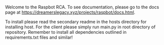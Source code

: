 Welcome to the Raspbot RCA.
To see documentation, please go to the docs page at https://dreamerslegacy.xyz/projects/raspbot/docs.html.

To install please read the secondary readme in the hosts directory for installing host.
For the client please simply run main.py in root directory of repository. 
Remember to install all dependencies outlined in requirements.txt files and similar!
